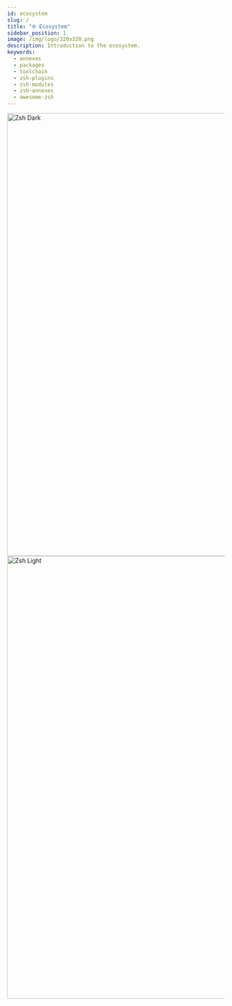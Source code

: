 ```yaml
---
id: ecosystem
slug: /
title: "🌐 Ecosystem"
sidebar_position: 1
image: /img/logo/320x320.png
description: Introduction to the ecosystem.
keywords:
  - annexes
  - packages
  - toolchain
  - zsh-plugins
  - zsh-modules
  - zsh-annexes
  - awesome-zsh
---
```


<!-- @format -->

<div className="RightView">
  <img className="ImageView" height="1024" width="768" src="/img/zsh/zsh1.png#gh-dark-mode-only" alt="Zsh Dark" />
  <img className="ImageView" height="1024" width="768" src="/img/zsh/zsh2.png#gh-light-mode-only" alt="Zsh Light" />
</div>
